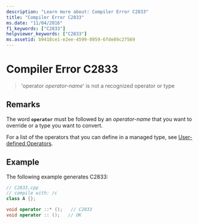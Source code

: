 ```yaml
---
description: "Learn more about: Compiler Error C2833"
title: "Compiler Error C2833"
ms.date: "11/04/2016"
f1_keywords: ["C2833"]
helpviewer_keywords: ["C2833"]
ms.assetid: b9418ce1-e2ee-4599-8959-6fde89c27569
---
```

# Compiler Error C2833

> 'operator *operator-name*' is not a recognized operator or type

## Remarks

The word **`operator`** must be followed by an *operator-name* that you want to override or a type you want to convert.

For a list of the operators that you can define in a managed type, see [User-defined Operators](../../dotnet/user-defined-operators-cpp-cli.md).

## Example

The following example generates C2833:

```cpp
// C2833.cpp
// compile with: /c
class A {};

void operator ::* ();   // C2833
void operator :: ();   // OK
```
